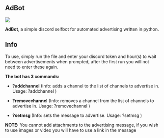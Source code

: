 
## AdBot

![](https://cdn.discordapp.com/attachments/867675301521260575/890457582337134662/adbot.png)

**AdBot**, a simple discord selfbot for automated advertising written in python.

## Info

To use, simply run the file and enter your discord token and hour(s) to wait between advertisements when prompted, after the first run you will not need to enter these again.

**The bot has 3 commands:**

  - **?addchannel** (Info: adds a channel to the list of channels to advertise in. Usage: ?addchannel <channelid>)
  
  - **?removechannel** (Info: removes a channel from the list of channels to advertise in. Usage: ?removechannel <channelid>)
  
  - **?setmsg** (Info: sets the message to advertise. Usage: ?setmsg <message>)
  
**NOTE:** You cannot add attachments to the advertising message, if you wish to use images or video you will have to use a link in the message
